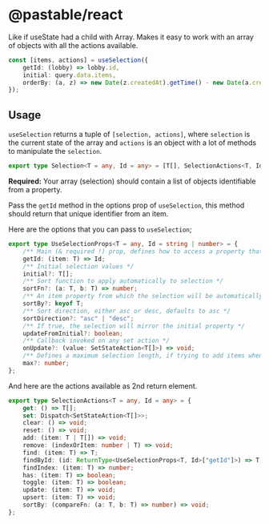# @pastable/react

Like if useState had a child with Array. Makes it easy to work with an array of objects with all the actions available.

```ts
const [items, actions] = useSelection({
    getId: (lobby) => lobby.id,
    initial: query.data.items,
    orderBy: (a, z) => new Date(z.createdAt).getTime() - new Date(a.createdAt).getTime(),
});
```

## Usage

`useSelection` returns a tuple of `[selection, actions]`, where `selection` is the current state of the array and `actions` is an object with a lot of methods to manipulate the `selection`.

```ts
export type Selection<T = any, Id = any> = [T[], SelectionActions<T, Id>];
```

**Required:** Your array (selection) should contain a list of objects identifiable from a property.

Pass the `getId` method in the options prop of `useSelection`, this method should return that unique identifier from an item.

Here are the options that you can pass to `useSelection`;

```ts
export type UseSelectionProps<T = any, Id = string | number> = {
    /** Main (& required !) prop, defines how to access a property that will be unique to each items */
    getId: (item: T) => Id;
    /** Initial selection values */
    initial?: T[];
    /** Sort function to apply automatically to selection */
    sortFn?: (a: T, b: T) => number;
    /** An item property from which the selection will be automatically sorted */
    sortBy?: keyof T;
    /** Sort direction, either asc or desc, defaults to asc */
    sortDirection?: "asc" | "desc";
    /** If true, the selection will mirror the initial property */
    updateFromInitial?: boolean;
    /** Callback invoked on any set action */
    onUpdate?: (value: SetStateAction<T[]>) => void;
    /** Defines a maximum selection length, if trying to add items when max is always reached, they will be ignored */
    max?: number;
};
```

And here are the actions available as 2nd return element.

```ts
export type SelectionActions<T = any, Id = any> = {
    get: () => T[];
    set: Dispatch<SetStateAction<T[]>>;
    clear: () => void;
    reset: () => void;
    add: (item: T | T[]) => void;
    remove: (indexOrItem: number | T) => void;
    find: (item: T) => T;
    findById: (id: ReturnType<UseSelectionProps<T, Id>["getId"]>) => T;
    findIndex: (item: T) => number;
    has: (item: T) => boolean;
    toggle: (item: T) => boolean;
    update: (item: T) => void;
    upsert: (item: T) => void;
    sortBy: (compareFn: (a: T, b: T) => number) => void;
};
```
